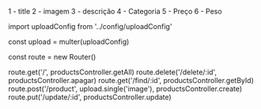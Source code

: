 1 - title
2 - imagem
3 - descrição
4 - Categoria
5 - Preço
6 - Peso

import uploadConfig from '../config/uploadConfig'

const upload = multer(uploadConfig)

const route = new Router()

route.get('/', productsController.getAll)
route.delete('/delete/:id', productsController.apagar)
route.get('/find/:id', productsController.getById)
route.post('/product', upload.single('image'), productsController.create)
route.put('/update/:id', productsController.update)

